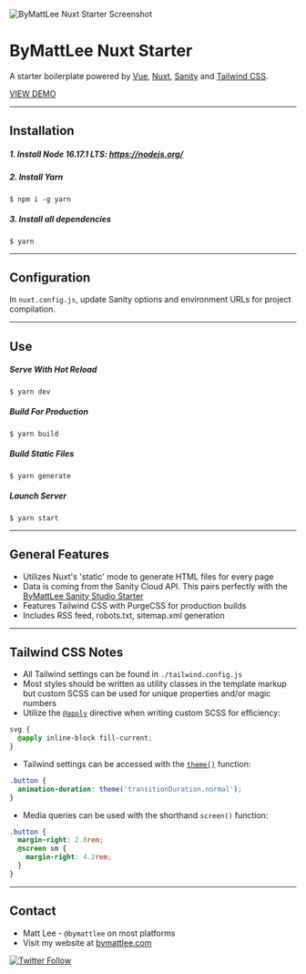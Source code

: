 ![ByMattLee Nuxt Starter Screenshot](http://hosted.bymattlee.com/github/bymattlee-nuxt-starter-screenshot.png)

# ByMattLee Nuxt Starter

A starter boilerplate powered by [Vue](https://vuejs.org/), [Nuxt](https://nuxtjs.org/), [Sanity](https://www.sanity.io/) and [Tailwind CSS](https://tailwindcss.com/).

[VIEW DEMO](https://bymattlee-nuxt-starter.netlify.app/)

---

## Installation

##### 1. Install Node 16.17.1 LTS: <https://nodejs.org/>

##### 2. Install Yarn

```
$ npm i -g yarn
```

##### 3. Install all dependencies

```
$ yarn
```

---

## Configuration

In `nuxt.config.js`, update Sanity options and environment URLs for project compilation.

---

## Use

##### Serve With Hot Reload

```
$ yarn dev
```

##### Build For Production

```
$ yarn build
```

##### Build Static Files

```
$ yarn generate
```

##### Launch Server

```
$ yarn start
```

---

## General Features

- Utilizes Nuxt's 'static' mode to generate HTML files for every page
- Data is coming from the Sanity Cloud API. This pairs perfectly with the [ByMattLee Sanity Studio Starter](https://github.com/bymattlee/bymattlee-sanity-studio-starter)
- Features Tailwind CSS with PurgeCSS for production builds
- Includes RSS feed, robots.txt, sitemap.xml generation

---

## Tailwind CSS Notes

- All Tailwind settings can be found in `./tailwind.config.js`
- Most styles should be written as utility classes in the template markup but custom SCSS can be used for unique properties and/or magic numbers
- Utilize the [`@apply`](https://tailwindcss.com/docs/functions-and-directives#apply) directive when writing custom SCSS for efficiency:

```scss
svg {
  @apply inline-block fill-current;
}
```

- Tailwind settings can be accessed with the [`theme()`](https://tailwindcss.com/docs/functions-and-directives#theme) function:

```scss
.button {
  animation-duration: theme('transitionDuration.normal');
}
```

- Media queries can be used with the shorthand `screen()` function:

```scss
.button {
  margin-right: 2.8rem;
  @screen sm {
    margin-right: 4.2rem;
  }
}
```

---

## Contact

- Matt Lee - `@bymattlee` on most platforms
- Visit my website at [bymattlee.com](https://bymattlee.com)

[![Twitter Follow](https://img.shields.io/twitter/follow/bymattlee?style=social)](https://twitter.com/bymattlee)
